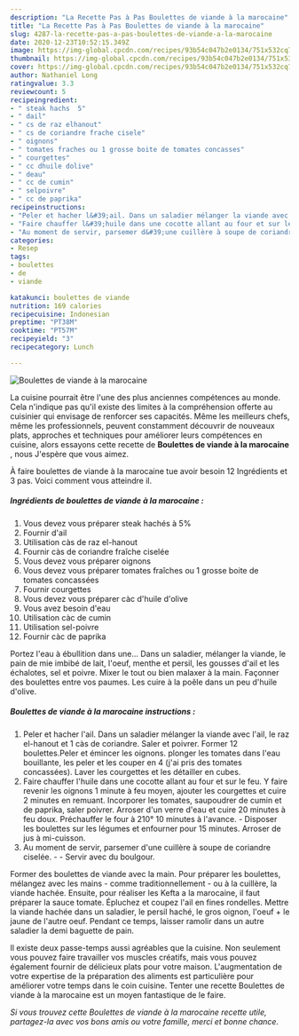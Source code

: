 ```yaml
---
description: "La Recette Pas à Pas Boulettes de viande à la marocaine"
title: "La Recette Pas à Pas Boulettes de viande à la marocaine"
slug: 4287-la-recette-pas-a-pas-boulettes-de-viande-a-la-marocaine
date: 2020-12-23T10:52:15.349Z
image: https://img-global.cpcdn.com/recipes/93b54c047b2e0134/751x532cq70/boulettes-de-viande-a-la-marocaine-photo-principale-de-la-recette.jpg
thumbnail: https://img-global.cpcdn.com/recipes/93b54c047b2e0134/751x532cq70/boulettes-de-viande-a-la-marocaine-photo-principale-de-la-recette.jpg
cover: https://img-global.cpcdn.com/recipes/93b54c047b2e0134/751x532cq70/boulettes-de-viande-a-la-marocaine-photo-principale-de-la-recette.jpg
author: Nathaniel Long
ratingvalue: 3.3
reviewcount: 5
recipeingredient:
- " steak hachs  5"
- " dail"
- " cs de raz elhanout"
- " cs de coriandre frache cisele"
- " oignons"
- " tomates fraches ou 1 grosse boite de tomates concasses"
- " courgettes"
- " cc dhuile dolive"
- " deau"
- " cc de cumin"
- " selpoivre"
- " cc de paprika"
recipeinstructions:
- "Peler et hacher l&#39;ail. Dans un saladier mélanger la viande avec l&#39;ail, le raz el-hanout et 1 càs de coriandre. Saler et poivrer. Former 12 boulettes.Peler et émincer les oignons. plonger les tomates dans l&#39;eau bouillante, les peler et les couper en 4 (j&#39;ai pris des tomates concassées). Laver les courgettes et les détailler en cubes."
- "Faire chauffer l&#39;huile dans une cocotte allant au four et sur le feu. Y faire revenir les oignons 1 minute à feu moyen, ajouter les courgettes et cuire 2 minutes en remuant. Incorporer les tomates, saupoudrer de cumin et de paprika, saler poivrer. Arroser d&#39;un verre d&#39;eau et cuire 20 minutes à feu doux. Préchauffer le four à 210° 10 minutes à l&#39;avance. Disposer les boulettes sur les légumes et enfourner pour 15 minutes. Arroser de jus à mi-cuisson."
- "Au moment de servir, parsemer d&#39;une cuillère à soupe de coriandre ciselée.   Servir avec du boulgour."
categories:
- Resep
tags:
- boulettes
- de
- viande

katakunci: boulettes de viande 
nutrition: 169 calories
recipecuisine: Indonesian
preptime: "PT38M"
cooktime: "PT57M"
recipeyield: "3"
recipecategory: Lunch

---
```



![Boulettes de viande à la marocaine](https://img-global.cpcdn.com/recipes/93b54c047b2e0134/751x532cq70/boulettes-de-viande-a-la-marocaine-photo-principale-de-la-recette.jpg)

La cuisine pourrait être l'une des plus anciennes compétences au monde. Cela n'indique pas qu'il existe des limites à la compréhension offerte au cuisinier qui envisage de renforcer ses capacités. Même les meilleurs chefs, même les professionnels, peuvent constamment découvrir de nouveaux plats, approches et techniques pour améliorer leurs compétences en cuisine, alors essayons cette recette de <strong> Boulettes de viande à la marocaine </strong>, nous J'espère que vous aimez.

<!--inarticleads1-->

À faire boulettes de viande à la marocaine tue avoir besoin 12 Ingrédients et 3 pas. Voici comment vous atteindre il.

##### Ingrédients de boulettes de viande à la marocaine :

1. Vous devez vous préparer  steak hachés à 5%
1. Fournir  d&#39;ail
1. Utilisation  càs de raz el-hanout
1. Fournir  càs de coriandre fraîche ciselée
1. Vous devez vous préparer  oignons
1. Vous devez vous préparer  tomates fraîches ou 1 grosse boite de tomates concassées
1. Fournir  courgettes
1. Vous devez vous préparer  càc d&#39;huile d&#39;olive
1. Vous avez besoin  d&#39;eau
1. Utilisation  càc de cumin
1. Utilisation  sel-poivre
1. Fournir  càc de paprika


Portez l&#39;eau à ébullition dans une… Dans un saladier, mélanger la viande, le pain de mie imbibé de lait, l&#39;oeuf, menthe et persil, les gousses d&#39;ail et les échalotes, sel et poivre. Mixer le tout ou bien malaxer à la main. Façonner des boulettes entre vos paumes. Les cuire à la poêle dans un peu d&#39;huile d&#39;olive. 

<!--inarticleads2-->

##### Boulettes de viande à la marocaine instructions :

1. Peler et hacher l&#39;ail. Dans un saladier mélanger la viande avec l&#39;ail, le raz el-hanout et 1 càs de coriandre. Saler et poivrer. Former 12 boulettes.Peler et émincer les oignons. plonger les tomates dans l&#39;eau bouillante, les peler et les couper en 4 (j&#39;ai pris des tomates concassées). Laver les courgettes et les détailler en cubes.
1. Faire chauffer l&#39;huile dans une cocotte allant au four et sur le feu. Y faire revenir les oignons 1 minute à feu moyen, ajouter les courgettes et cuire 2 minutes en remuant. Incorporer les tomates, saupoudrer de cumin et de paprika, saler poivrer. Arroser d&#39;un verre d&#39;eau et cuire 20 minutes à feu doux. Préchauffer le four à 210° 10 minutes à l&#39;avance. - Disposer les boulettes sur les légumes et enfourner pour 15 minutes. Arroser de jus à mi-cuisson.
1. Au moment de servir, parsemer d&#39;une cuillère à soupe de coriandre ciselée. -  -  Servir avec du boulgour.


Former des boulettes de viande avec la main. Pour préparer les boulettes, mélangez avec les mains - comme traditionnellement - ou à la cuillère, la viande hachée. Ensuite, pour réaliser les Kefta a la marocaine, il faut préparer la sauce tomate. Épluchez et coupez l&#39;ail en fines rondelles. Mettre la viande hachée dans un saladier, le persil haché, le gros oignon, l&#39;oeuf + le jaune de l&#39;autre oeuf. Pendant ce temps, laisser ramolir dans un autre saladier la demi baguette de pain. 

<!--inarticleads1-->

<p>
Il existe deux passe-temps aussi agréables que la cuisine. Non seulement vous pouvez faire travailler vos muscles créatifs, mais vous pouvez également fournir de délicieux plats pour votre maison. L'augmentation de votre expertise de la préparation des aliments est particulière pour améliorer votre temps dans le coin cuisine. Tenter une recette Boulettes de viande à la marocaine est un moyen fantastique de le faire.
</p>

<p>
<i>Si vous trouvez cette Boulettes de viande à la marocaine recette utile, partagez-la avec vos bons amis ou votre famille, merci et bonne chance.</i>
</p>

